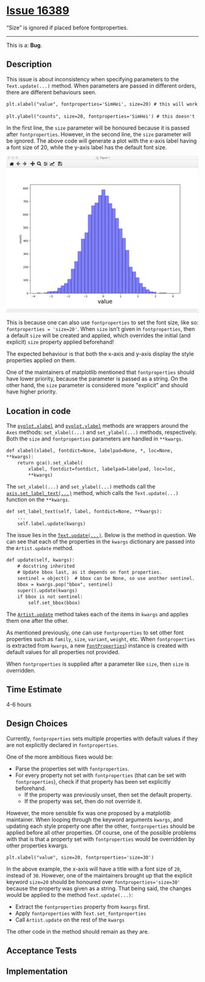 # [Issue 16389](https://github.com/matplotlib/matplotlib/issues/16389)

“Size” is ignored if placed before fontproperties.

----------------------------------------------------

This is a: **Bug**.

## Description
This issue is about inconsistency when specifying parameters to the `Text.update(...)` method. When parameters are passed in different orders, there are different behaviours seen. 

```
plt.xlabel("value", fontproperties='SimHei', size=20) # this will work

plt.ylabel("counts", size=20, fontproperties='SimHei') # this doesn't
```

In the first line, the `size` parameter will be honoured because it is passed after `fontproperties`. However, in the second line, the `size` parameter will be ignored. The above code will generate a plot with the x-axis label having a font size of 20, while the y-axis label has the default font size.

![hlines](./img/16389_img_1.png)

This is because one can also use `fontproperties` to set the font size, like so: `fontproperties = 'size=20'`. When `size` isn't given in `fontproperties`, then a default `size` will be created and applied, which overrides the initial (and explicit) `size` property applied beforehand! 

The expected behaviour is that both the x-axis and y-axis display the style properties applied on them.

One of the maintainers of matplotlib mentioned that `fontproperties` should have lower priority, because the parameter is passed as a string. On the other hand, the `size` parameter is considered more "explicit" and should have higher priority.

## Location in code

The [`pyplot.xlabel`](https://github.com/CSCD01-team04/matplotlib/blob/3205ff797038fb4662b843faceeaaec1f63acef9/lib/matplotlib/pyplot.py#L2901) and [`pyplot.ylabel`](https://github.com/CSCD01-team04/matplotlib/blob/3205ff797038fb4662b843faceeaaec1f63acef9/lib/matplotlib/pyplot.py#L2909) methods are wrappers around the `Axes` methods: `set_xlabel(...)` and `set_ylabel(...)` methods, respectively. Both the `size` and `fontproperties` parameters are handled in `**kwargs`.

```
def xlabel(xlabel, fontdict=None, labelpad=None, *, loc=None, **kwargs):
    return gca().set_xlabel(
        xlabel, fontdict=fontdict, labelpad=labelpad, loc=loc,
        **kwargs)
```

The `set_xlabel(...)` and `set_ylabel(...)` methods call the [`axis.set_label_text(...)`](https://github.com/CSCD01-team04/matplotlib/blob/3205ff797038fb4662b843faceeaaec1f63acef9/lib/matplotlib/axis.py#L1507) method, which calls the `Text.update(...)` function on the `**kwargs`. 

```
def set_label_text(self, label, fontdict=None, **kwargs):
    ...
    self.label.update(kwargs)
```

The issue lies in the [`Text.update(...)`](https://github.com/CSCD01-team04/matplotlib/blob/3205ff797038fb4662b843faceeaaec1f63acef9/lib/matplotlib/text.py#L175). Below is the method in question. We can see that each of the properties in the `kwargs` dictionary are passed into the `Artist.update` method.

```
def update(self, kwargs):
    # docstring inherited
    # Update bbox last, as it depends on font properties.
    sentinel = object()  # bbox can be None, so use another sentinel.
    bbox = kwargs.pop("bbox", sentinel)
    super().update(kwargs)
    if bbox is not sentinel:
        self.set_bbox(bbox)
```

The [`Artist.update`](https://github.com/CSCD01-team04/matplotlib/blob/3205ff797038fb4662b843faceeaaec1f63acef9/lib/matplotlib/artist.py#L968) method takes each of the items in `kwargs` and applies them one after the other. 

As mentioned previously, one can use `fontproperties` to set other font properties such as `family`, `size`, `variant`, `weight`, etc. When `fontproperties` is extracted from `kwargs`, a new [`FontProperties`](https://github.com/CSCD01-team04/matplotlib/blob/3205ff797038fb4662b843faceeaaec1f63acef9/lib/matplotlib/font_manager.py#L553))  instance is created with default values for all properties not provided. 

When `fontproperties` is supplied after a parameter like `size`, then `size` is overridden. 

## Time Estimate
4-6 hours

## Design Choices

Currently, `fontproperties` sets multiple properties with default values if they are not explicitly declared in `fontproperties`. 

One of the more ambitious fixes would be:
- Parse the properties set with `fontproperties`.
- For every property not set with `fontproperties` (that can be set with `fontproperties`), check if that property has been set explicitly beforehand.
    - If the property was previously unset, then set the default property.
    - If the property was set, then do not override it.

However, the more sensible fix was one proposed by a matplotlib maintainer. When looping through the keyword arguments `kwargs`, and updating each style property one after the other, `fontproperties` should be applied before all other properties. Of course, one of the possible problems with that is that a property set with `fontproperties` would be overridden by other properties kwargs.

```
plt.xlabel("value", size=20, fontproperties='size=30')
```

In the above example, the x-axis will have a title with a font size of `20`, instead of `30`. However, one of the maintainers brought up that the explicit keyword `size=20` should be honoured over `fontproperties='size=30'` because the property was given as a string. That being said, the changes would be applied to the method `Text.update(...)`:

- Extract the `fontproperties` property from `kwargs` first.
- Apply `fontproperties` with `Text.set_fontproperties`
- Call `Artist.update` on the rest of the `kwargs`

The other code in the method should remain as they are.

## Acceptance Tests

## Implementation



